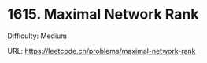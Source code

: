 # 1615. Maximal Network Rank

Difficulty: Medium

URL: https://leetcode.cn/problems/maximal-network-rank

